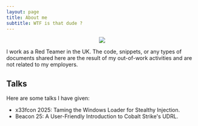 ```yaml
---
layout: page
title: About me
subtitle: WTF is that dude ?
---
```


<p align="center">
  <img src="https://rwxstoned.github.io/assets/img/mj.jpg" />
</p>

I work as a Red Teamer in the UK. The code, snippets, or any types of documents shared here are the result of my out-of-work activities and are not related to my employers.

<h2>Talks</h2>

Here are some talks I have given:

- x33fcon 2025: Taming the Windows Loader for Stealthy Injection.
- Beacon 25: A User-Friendly Introduction to Cobalt Strike's UDRL.

